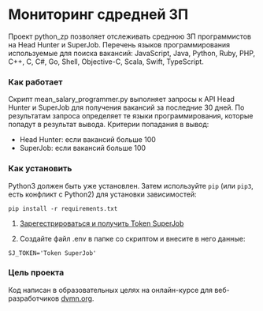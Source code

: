 # Мониторинг сдредней ЗП 

Проект python_zp позволяет отслеживать среднюю ЗП программистов на Head Hunter и 
SuperJob. Перечень языков программирования используемые для поиска вакансий:
JavaScript, Java, Python, Ruby, PHP, C++, C, C#, Go, Shell, Objective-C, Scala, 
Swift, TypeScript.

### Как работает
Скрипт mean_salary_programmer.py выполняет запросы к API Head Hunter и SuperJob для получения 
вакансий за последние 30 дней. 
По результатам запроса определяет те языки программирования, которые попадут в результат вывода.
Критерии попадания в вывод:
- Head Hunter: если вакансий больше 100
- SuperJob: если вакансий больше 100

### Как установить


Python3 должен быть уже установлен. 
Затем используйте `pip` (или `pip3`, есть конфликт с Python2) для установки зависимостей:
```
pip install -r requirements.txt
```

1) [Зарегестрироваться и получить Token SuperJob](https://api.superjob.ru)

2) Создайте файл .env в папке со скриптом и внесите в него данные:
```
SJ_TOKEN='Token SuperJob'
```

### Цель проекта

Код написан в образовательных целях на онлайн-курсе для веб-разработчиков [dvmn.org](https://dvmn.org/).
